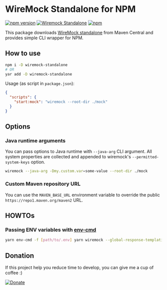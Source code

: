 # WireMock Standalone for NPM

[![npm version](https://img.shields.io/npm/v/wiremock-standalone)](https://www.npmjs.com/package/wiremock-standalone)
[![Wiremock Standalone](https://img.shields.io/maven-central/v/com.github.tomakehurst/wiremock-standalone?label=wiremock)](http://wiremock.org/docs/running-standalone/)
[![npm](https://img.shields.io/npm/dw/wiremock-standalone)](https://www.npmjs.com/package/wiremock-standalone)

This package downloads [WireMock standalone](http://wiremock.org/docs/running-standalone/) from Maven Central and provides simple CLI wrapper for NPM.

## How to use

```bash
npm i -D wiremock-standalone
# OR
yar add -D wiremock-standalone
```

Usage (as script in `package.json`):

```json
{
  "scripts": {
    "start:mock": "wiremock --root-dir ./mock"
  }
}
```

## Options

### Java runtime arguments

You can pass options to Java runtime with `--java-arg` CLI argument. All system properties are collected and appended to wiremock's `--permitted-system-keys` option.

```bash
wiremock --java-arg -Dmy.custom.var=some-value --root-dir ./mock
```

### Custom Maven repository URL

You can use the `MAVEN_BASE_URL` environment variable to override the public `https://repo1.maven.org/maven2` URL.

## HOWTOs

### Passing ENV variables with [env-cmd](https://www.npmjs.com/package/env-cmd)

```bash
yarn env-cmd -f [path/to/.env] yarn wiremock --global-response-templating --verbose --root-dir ./mocks --permitted-system-keys=WIREMOCK_.*
```

## Donation

If this project help you reduce time to develop, you can give me a cup of coffee :)

[![Donate](https://img.shields.io/badge/Donate-PayPal-brightgreen.svg)](https://www.paypal.me/RafalGalka)
